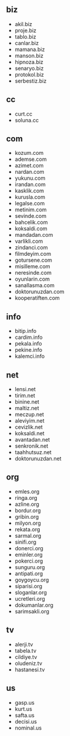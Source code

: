 ## biz
- akil.biz
- proje.biz
- tablo.biz
- canlar.biz
- mamana.biz
- manson.biz
- hipnoza.biz
- senaryo.biz
- protokol.biz
- serbestiz.biz

## cc
- curt.cc
- soluna.cc

## com
- kozum.com
- ademse.com
- azimet.com
- nardan.com
- yukunu.com
- irandan.com
- kasklik.com
- kurusla.com
- legalse.com
- metinim.com
- sevinde.com
- bahcelik.com
- koksaldi.com
- mandadan.com
- varlikli.com
- zindanci.com
- filmdeyim.com
- gotursene.com
- misilleme.com
- neresinde.com
- oyunlarin.com
- sanallasma.com
- doktorunuzdan.com
- kooperatiften.com

## info
- bitip.info
- cardim.info
- pekala.info
- pekine.info
- kalemci.info

## net
- lensi.net
- tirim.net
- binine.net
- maltiz.net
- meczup.net
- aleviyim.net
- cevizlik.net
- koksaldi.net
- avantadan.net
- senkronik.net
- taahhutsuz.net
- doktorunuzdan.net

## org
- emles.org
- ringa.org
- azline.org
- bordur.org
- gribin.org
- milyon.org
- rekata.org
- sarmal.org
- sinifi.org
- donerci.org
- eminler.org
- pokerci.org
- sunguru.org
- antipati.org
- goygoycu.org
- siparisi.org
- sloganlar.org
- ucretleri.org
- dokumanlar.org
- sarimsakli.org

## tv
- alerji.tv
- tabela.tv
- cildiye.tv
- oludeniz.tv
- hastanesi.tv

## us
- gasp.us
- kurt.us
- safta.us
- decisi.us
- nominal.us

